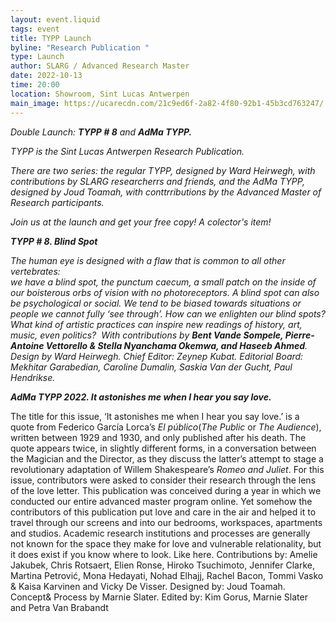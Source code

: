 ```yaml
---
layout: event.liquid
tags: event
title: TYPP Launch
byline: "Research Publication "
type: Launch
author: SLARG / Advanced Research Master
date: 2022-10-13
time: 20:00
location: Showroom, Sint Lucas Antwerpen
main_image: https://ucarecdn.com/21c9ed6f-2a82-4f80-92b1-45b3cd763247/
---
```

*Double Launch: **TYPP # 8**  and **AdMa TYPP.*** 

*TYPP is the Sint Lucas Antwerpen Research Publication.* 

*There are two series: the regular TYPP, designed by Ward Heirwegh, with contributions by SLARG researcherrs and friends, and the AdMa TYPP, designed by Joud Toamah, with conttrributions by the Advanced Master of Research participants.*

*Join us at the launch and get your free copy! A colector's item!* 



***TYPP # 8. Blind Spot*** 

*The human eye is designed with a flaw that is common to all other vertebrates:*\
*we have a blind spot, the punctum caecum, a small patch on the inside of our boisterous orbs of vision with no photoreceptors. A blind spot can also be psychological or social. We tend to be biased towards situations or people we cannot fully ‘see through’. How can we enlighten our blind spots? What kind of artistic practices can inspire new readings of history, art, music, even politics?  With contributions by **Bent Vande Sompele, Pierre-Antoine Vettorello & Stella Nyanchama Okemwa, and Haseeb Ahmed**.  Design by Ward Heirwegh. Chief Editor: Zeynep Kubat. Editorial Board: Mekhitar Garabedian, Caroline Dumalin, Saskia Van der Gucht, Paul Hendrikse.* 



***AdMa TYPP 2022. It astonishes me when I hear you say love.***

The title for this issue, ‘It astonishes me when I hear you say love.’ is a quote from Federico García Lorca’s *El público*(*The Public* or *The Audience*), written between 1929 and 1930, and only published after his death. The quote appears twice, in slightly different forms, in a conversation between the Magician and the Director, as they discuss the latter’s attempt to stage a revolutionary adaptation of Willem Shakespeare’s *Romeo and Juliet*. For this issue, contributors were asked to consider their research through the lens of the love letter. This publication was conceived during a year in which we conducted our entire advanced master program online. Yet somehow the contributors of this publication put love and care in the air and helped it to travel through our screens and into our bedrooms, workspaces, apartments and studios. Academic research institutions and processes are generally not known for the space they make for love and vulnerable relationality, but it does exist if you know where to look. Like here. Contributions by: Amelie Jakubek, Chris Rotsaert, Elien Ronse, Hiroko Tsuchimoto, Jennifer Clarke, Martina Petrović, Mona Hedayati, Nohad Elhajj, Rachel Bacon, Tommi Vasko & Kaisa Karvinen and Vicky De Visser. Designed by: Joud Toamah. Concept& Process by Marnie Slater. Edited by: Kim Gorus, Marnie Slater and Petra Van Brabandt